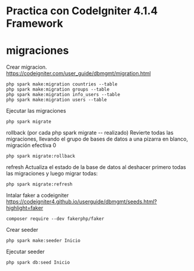 # Practica con CodeIgniter 4.1.4 Framework

# migraciones

Crear migracion.
https://codeigniter.com/user_guide/dbmgmt/migration.html

```
php spark make:migration countries --table
php spark make:migration groups --table
php spark make:migration info_users --table
php spark make:migration users --table
```

Ejecutar las migraciones

```
php spark migrate
```

rollback (por cada php spark migrate -- realizado)
Revierte todas las migraciones, llevando el grupo de bases de datos a una pizarra en blanco, migración efectiva 0

```
php spark migrate:rollback
```

refresh
Actualiza el estado de la base de datos al deshacer primero todas las migraciones y luego migrar todas:

```
php spark migrate:refresh
```

Intalar faker a codeigniter
https://codeigniter4.github.io/userguide/dbmgmt/seeds.html?highlight=faker

```
composer require --dev fakerphp/faker
```

Crear seeder

```
php spark make:seeder Inicio
```

Ejecutar seeder

```
php spark db:seed Inicio
```
